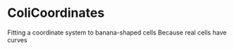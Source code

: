 # ColiCoordinates
Fitting a coordinate system to banana-shaped cells
Because real cells have curves
